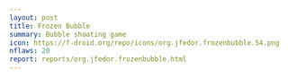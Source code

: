 ```yaml
---
layout: post
title: Frozen Bubble
summary: Bubble shooting game
icon: https://f-droid.org/repo/icons/org.jfedor.frozenbubble.54.png
nflaws: 20
report: reports/org.jfedor.frozenbubble.html
---
```

